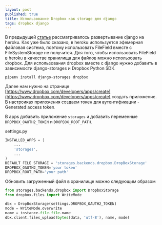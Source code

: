 ```yaml
---
layout: post
published: true
title: Использование Dropbox как storage для django
tags: dropbox django
---
```


В предыдущей [статье](https://istroev.me/deploy-django-postgres/) рассматривалось развертывание django на heroku. Как уже было сказано, в heroku используется эфемерная файловая система, поэтому использовать FileField вместе с FileSystemStorage не получится. Для того, чтобы использовать FileField в heroku в качестве хранилища для файлов можно использовать dropbox.
Для использования dropbox вместе с django нужно добавить в зависимости django-storages и Dropbox Python SDK.
```console
pipenv install django-storages dropbox
```
Далее нам нужно на странице [https://www.dropbox.com/developers/apps/create](https://www.dropbox.com/developers/apps/create) создать приложение. В настроиках приложения создаем токен для аутентификации - Generated access token.

В apps добавить приложение `storages` и добавить переменные `DROPBOX_OAUTH2_TOKEN` и `DROPBOX_ROOT_PATH`. 

settings.py

```python
INSTALLED_APPS = (
    ...
    'storages',
    ...
)
DEFAULT_FILE_STORAGE = 'storages.backends.dropbox.DropBoxStorage'
DROPBOX_OAUTH2_TOKEN='your token'
DROPBOX_ROOT_PATH='your path'
```

Обновить загруженный файл в хранилище можно следующим образом
```python
from storages.backends.dropbox import DropboxStorage
from dropbox.files import WriteMode

dbx = DropBoxStorage(settings.DROPBOX_OAUTH2_TOKEN)
mode = WriteMode.overwrite
name = instance.file.file.name
dbx.client.files_upload(bytes(data, 'utf-8'), name, mode)
```
